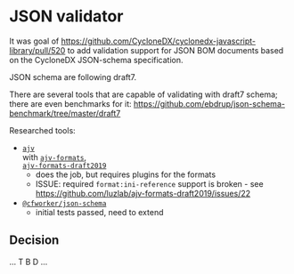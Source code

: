 # JSON validator

It was goal of https://github.com/CycloneDX/cyclonedx-javascript-library/pull/520
to add validation support for JSON BOM documents based on the CycloneDX JSON-schema specification.

JSON schema are following draft7.

There are several tools that are capable of validating with draft7 schema;
there are even benchmarks for it: <https://github.com/ebdrup/json-schema-benchmark/tree/master/draft7>

Researched tools:
* [`ajv`](https://github.com/ajv-validator/ajv)  
  with [`ajv-formats`](https://www.npmjs.com/package/ajv-formats),  
  [`ajv-formats-draft2019`](https://www.npmjs.com/package/ajv-formats-draft2019)
  * does the job, but requires plugins for the formats
  * ISSUE: required `format:ini-reference` support is broken - see <https://github.com/luzlab/ajv-formats-draft2019/issues/22>
* [`@cfworker/json-schema`](https://www.npmjs.com/package/@cfworker/json-schema)
  * initial tests passed, need to extend

## Decision

... T B D ...
